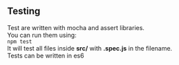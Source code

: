 ## Testing
Test are written with mocha and assert libraries.  
You can run them using:  
`npm test`  
It will test all files inside **src/** with **.spec.js** in the filename.  
Tests can be written in es6
